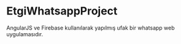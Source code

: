 # EtgiWhatsappProject
AngularJS ve Firebase kullanılarak yapılmış ufak bir whatsapp web uygulamasıdır.
